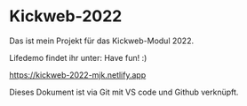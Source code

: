 # Kickweb-2022
Das ist mein Projekt für das Kickweb-Modul 2022.

Lifedemo findet ihr unter: Have fun! :)

https://kickweb-2022-mjk.netlify.app

Dieses Dokument ist via Git mit VS code und Github verknüpft.